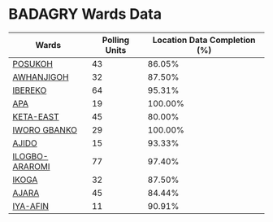 
# BADAGRY Wards Data

| Wards | Polling Units | Location Data Completion (%) |
| ---- | ----- | ------- |
| [POSUKOH](./wards/5901-posukoh) | 43 | 86.05% |
| [AWHANJIGOH](./wards/5902-awhanjigoh) | 32 | 87.50% |
| [IBEREKO](./wards/5903-ibereko) | 64 | 95.31% |
| [APA](./wards/5904-apa) | 19 | 100.00% |
| [KETA-EAST](./wards/5905-keta-east) | 45 | 80.00% |
| [IWORO GBANKO](./wards/5906-iworo-gbanko) | 29 | 100.00% |
| [AJIDO](./wards/5907-ajido) | 15 | 93.33% |
| [ILOGBO-ARAROMI](./wards/5908-ilogbo-araromi) | 77 | 97.40% |
| [IKOGA](./wards/5909-ikoga) | 32 | 87.50% |
| [AJARA](./wards/5910-ajara) | 45 | 84.44% |
| [IYA-AFIN](./wards/5911-iya-afin) | 11 | 90.91% |




